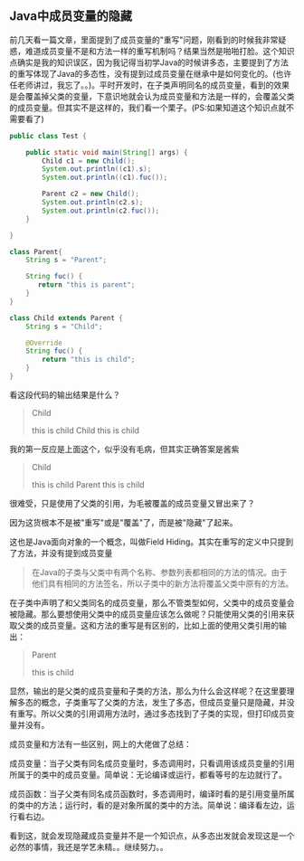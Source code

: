 ## Java中成员变量的隐藏

前几天看一篇文章，里面提到了成员变量的"重写"问题，刚看到的时候我非常疑惑，难道成员变量不是和方法一样的重写机制吗？结果当然是啪啪打脸。这个知识点确实是我的知识误区，因为我记得当初学Java的时候讲多态，主要提到了方法的重写体现了Java的多态性，没有提到过成员变量在继承中是如何变化的。(也许任老师讲过，我忘了。。)。平时开发时，在子类声明同名的成员变量，看到的效果是会覆盖掉父类的变量，下意识地就会认为成员变量和方法是一样的，会覆盖父类的成员变量。但其实不是这样的，我们看一个栗子。(PS:如果知道这个知识点就不需要看了)

``` Java
public class Test {

    public static void main(String[] args) {
        Child c1 = new Child();
        System.out.println((c1).s);
        System.out.println((c1).fuc());

        Parent c2 = new Child();
        System.out.println(c2.s);
        System.out.println(c2.fuc());
    }

}

class Parent{
    String s = "Parent";

    String fuc() {
       return "this is parent";
    }
}

class Child extends Parent {
    String s = "Child";

    @Override
    String fuc() {
        return "this is child";
    }
}
```

看这段代码的输出结果是什么？

> Child
>
> this is child
> Child
> this is child

我的第一反应是上面这个，似乎没有毛病，但其实正确答案是酱紫

> Child
>
> this is child
> Parent
> this is child

很难受，只是使用了父类的引用，为毛被覆盖的成员变量又冒出来了？

因为这货根本不是被"重写"或是"覆盖"了，而是被"隐藏"了起来。

这也是Java面向对象的一个概念，叫做Field Hiding。其实在重写的定义中只提到了方法，并没有提到成员变量

> 在Java的子类与父类中有两个名称、参数列表都相同的方法的情况。由于他们具有相同的方法签名，所以子类中的新方法将覆盖父类中原有的方法。

在子类中声明了和父类同名的成员变量，那么不管类型如何，父类中的成员变量会被隐藏。那么要想使用父类中的成员变量应该怎么做呢？只能使用父类的引用来获取父类的成员变量。这和方法的重写是有区别的，比如上面的使用父类引用的输出：

> Parent
>
> this is child

显然，输出的是父类的成员变量和子类的方法，那么为什么会这样呢？在这里要理解多态的概念，子类重写了父类的方法，发生了多态，但成员变量只是隐藏，并没有重写。所以父类的引用调用方法时，通过多态找到了子类的实现，但打印成员变量并没有。

成员变量和方法有一些区别，网上的大佬做了总结：

成员变量：当子父类有同名成员变量时，多态调用时，只看调用该成员变量的引用所属于的类中的成员变量。简单说：无论编译或运行，都看等号的左边就行了。

成员函数：当子父类有同名成员函数时，多态调用时，编译时看的是引用变量所属的类中的方法；运行时，看的是对象所属的类中的方法。简单说：编译看左边，运行看右边。

看到这，就会发现隐藏成员变量并不是一个知识点，从多态出发就会发现这是一个必然的事情，我还是学艺未精。。继续努力。。
